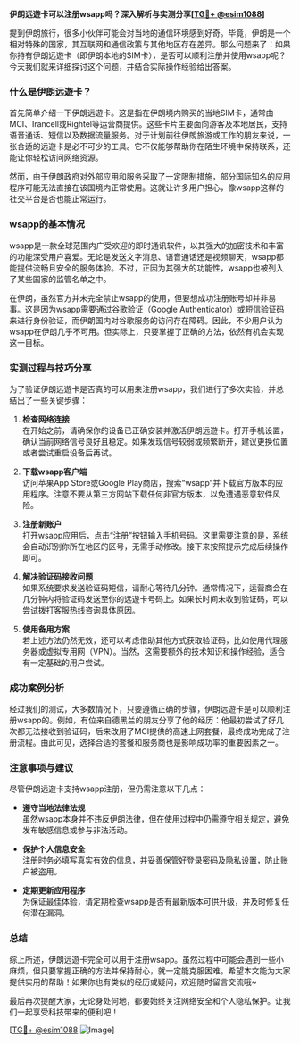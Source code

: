 **伊朗远遊卡可以注册wsapp吗？深入解析与实测分享[[TG💪+ @esim1088](https://t.me/s/esim1088)]**

提到伊朗旅行，很多小伙伴可能会对当地的通信环境感到好奇。毕竟，伊朗是一个相对特殊的国家，其互联网和通信政策与其他地区存在差异。那么问题来了：如果你持有伊朗远遊卡（即伊朗本地的SIM卡），是否可以顺利注册并使用wsapp呢？今天我们就来详细探讨这个问题，并结合实际操作经验给出答案。

### 什么是伊朗远遊卡？

首先简单介绍一下伊朗远遊卡。这是指在伊朗境内购买的当地SIM卡，通常由MCI、Irancell或Rightel等运营商提供。这些卡片主要面向游客及本地居民，支持语音通话、短信以及数据流量服务。对于计划前往伊朗旅游或工作的朋友来说，一张合适的远遊卡是必不可少的工具。它不仅能够帮助你在陌生环境中保持联系，还能让你轻松访问网络资源。

然而，由于伊朗政府对外部应用和服务采取了一定限制措施，部分国际知名的应用程序可能无法直接在该国境内正常使用。这就让许多用户担心，像wsapp这样的社交平台是否也能正常运行。

### wsapp的基本情况

wsapp是一款全球范围内广受欢迎的即时通讯软件，以其强大的加密技术和丰富的功能深受用户喜爱。无论是发送文字消息、语音通话还是视频聊天，wsapp都能提供流畅且安全的服务体验。不过，正因为其强大的功能性，wsapp也被列入了某些国家的监管名单之中。

在伊朗，虽然官方并未完全禁止wsapp的使用，但要想成功注册账号却并非易事。这是因为wsapp需要通过谷歌验证（Google Authenticator）或短信验证码来进行身份验证，而伊朗国内对谷歌服务的访问存在障碍。因此，不少用户认为wsapp在伊朗几乎不可用。但实际上，只要掌握了正确的方法，依然有机会实现这一目标。

### 实测过程与技巧分享

为了验证伊朗远遊卡是否真的可以用来注册wsapp，我们进行了多次实验，并总结出了一些关键步骤：

1. **检查网络连接**  
   在开始之前，请确保你的设备已正确安装并激活伊朗远遊卡。打开手机设置，确认当前网络信号良好且稳定。如果发现信号较弱或频繁断开，建议更换位置或者尝试重启设备后再试。

2. **下载wsapp客户端**  
   访问苹果App Store或Google Play商店，搜索“wsapp”并下载官方版本的应用程序。注意不要从第三方网站下载任何非官方版本，以免遭遇恶意软件风险。

3. **注册新账户**  
   打开wsapp应用后，点击“注册”按钮输入手机号码。这里需要注意的是，系统会自动识别你所在地区的区号，无需手动修改。接下来按照提示完成后续操作即可。

4. **解决验证码接收问题**  
   如果系统要求发送验证码短信，请耐心等待几分钟。通常情况下，运营商会在几分钟内将验证码发送至你的远遊卡号码上。如果长时间未收到验证码，可以尝试拨打客服热线咨询具体原因。

5. **使用备用方案**  
   若上述方法仍然无效，还可以考虑借助其他方式获取验证码，比如使用代理服务器或虚拟专用网（VPN）。当然，这需要额外的技术知识和操作经验，适合有一定基础的用户尝试。

### 成功案例分析

经过我们的测试，大多数情况下，只要遵循正确的步骤，伊朗远遊卡是可以顺利注册wsapp的。例如，有位来自德黑兰的朋友分享了他的经历：他最初尝试了好几次都无法接收到验证码，后来改用了MCI提供的高速上网套餐，最终成功完成了注册流程。由此可见，选择合适的套餐和服务商也是影响成功率的重要因素之一。

### 注意事项与建议

尽管伊朗远遊卡支持wsapp注册，但仍需注意以下几点：

- **遵守当地法律法规**  
  虽然wsapp本身并不违反伊朗法律，但在使用过程中仍需遵守相关规定，避免发布敏感信息或参与非法活动。

- **保护个人信息安全**  
  注册时务必填写真实有效的信息，并妥善保管好登录密码及隐私设置，防止账户被盗用。

- **定期更新应用程序**  
  为保证最佳体验，请定期检查wsapp是否有最新版本可供升级，并及时修复任何潜在漏洞。

### 总结

综上所述，伊朗远遊卡完全可以用于注册wsapp。虽然过程中可能会遇到一些小麻烦，但只要掌握正确的方法并保持耐心，就一定能克服困难。希望本文能为大家提供实用的帮助！如果你也有类似的经历或疑问，欢迎随时留言交流哦~

最后再次提醒大家，无论身处何地，都要始终关注网络安全和个人隐私保护。让我们一起享受科技带来的便利吧！

[[TG💪+ @esim1088](https://t.me/s/esim1088) ![Image](https://i.postimg.cc/4NQfJmqS/Snipaste-2025-05-13-00-14-12.png)]
